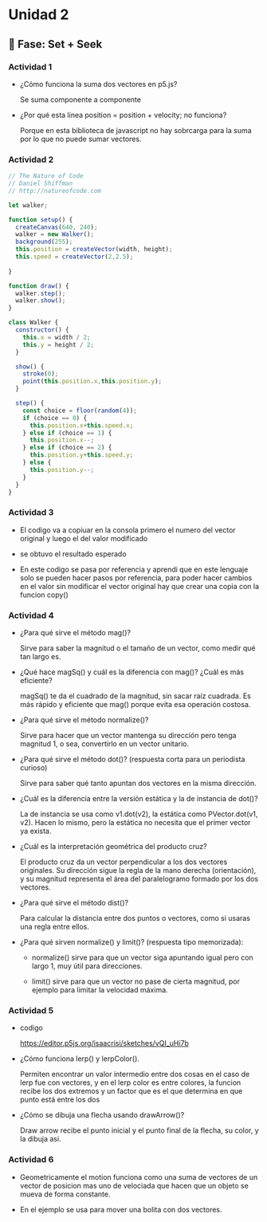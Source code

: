 # Unidad 2

## 🔎 Fase: Set + Seek


### Actividad 1

- ¿Cómo funciona la suma dos vectores en p5.js?

  Se suma componente a componente
  
- ¿Por qué esta línea position = position + velocity; no funciona?

  Porque en esta biblioteca de javascript no hay sobrcarga para la suma por lo que no puede sumar vectores.

### Actividad 2

```js
// The Nature of Code
// Daniel Shiffman
// http://natureofcode.com

let walker;

function setup() {
  createCanvas(640, 240);
  walker = new Walker();
  background(255);
  this.position = createVector(width, height);
  this.speed = createVector(2,2.5);
  
}

function draw() {
  walker.step();
  walker.show();
}

class Walker {
  constructor() {
    this.x = width / 2;
    this.y = height / 2;
  }

  show() {
    stroke(0);
    point(this.position.x,this.position.y);
  }

  step() {
    const choice = floor(random(4));
    if (choice == 0) {
      this.position.x+this.speed.x;
    } else if (choice == 1) {
      this.position.x--;
    } else if (choice == 2) {
      this.position.y+this.speed.y;
    } else {
      this.position.y--;
    }
  }
}
```

### Actividad 3

- El codigo va a copiuar en la consola primero el numero del vector original y luego el del valor modificado

- se obtuvo el resultado esperado

- En este codigo se pasa por referencia y aprendi que en este lenguaje solo se pueden hacer pasos por referencia, para poder hacer cambios en el valor sin modificar el vector original hay que crear una copia con la funcion copy()

### Actividad 4

- ¿Para qué sirve el método mag()?

  Sirve para saber la magnitud o el tamaño de un vector, como medir qué tan largo es.

- ¿Qué hace magSq() y cuál es la diferencia con mag()? ¿Cuál es más eficiente?

  magSq() te da el cuadrado de la magnitud, sin sacar raíz cuadrada. Es más rápido y eficiente que mag() porque evita esa operación costosa.

- ¿Para qué sirve el método normalize()?

  Sirve para hacer que un vector mantenga su dirección pero tenga magnitud 1, o sea, convertirlo en un vector unitario.

- ¿Para qué sirve el método dot()? (respuesta corta para un periodista curioso)

  Sirve para saber qué tanto apuntan dos vectores en la misma dirección.

- ¿Cuál es la diferencia entre la versión estática y la de instancia de dot()?

  La de instancia se usa como v1.dot(v2), la estática como PVector.dot(v1, v2). Hacen lo mismo, pero la estática no necesita que el primer vector ya exista.

- ¿Cuál es la interpretación geométrica del producto cruz?

  El producto cruz da un vector perpendicular a los dos vectores originales. Su dirección sigue la regla de la mano derecha (orientación), y su magnitud representa el área del paralelogramo formado por los dos vectores.

- ¿Para qué sirve el método dist()?

  Para calcular la distancia entre dos puntos o vectores, como si usaras una regla entre ellos.

- ¿Para qué sirven normalize() y limit()? (respuesta tipo memorizada):

  - normalize() sirve para que un vector siga apuntando igual pero con largo 1, muy útil para direcciones.

  - limit() sirve para que un vector no pase de cierta magnitud, por ejemplo para limitar la velocidad máxima.


### Actividad 5

- codigo

  https://editor.p5js.org/isaacrisi/sketches/vQI_uHi7b

- ¿Cómo funciona lerp() y lerpColor().

  Permiten encontrar un valor intermedio entre dos cosas en el caso de lerp fue con vectores, y en el lerp color es entre colores, la funcion recibe los dos extremos y un factor que es el que determina en que punto está entre los dos

- ¿Cómo se dibuja una flecha usando drawArrow()?

  Draw arrow recibe el punto inicial y el punto final de la flecha,  su color, y la dibuja asi.

### Actividad 6

- Geometricamente el motion funciona como una suma de vectores de un vector de posicion mas uno de velociada que hacen que un objeto se mueva de forma constante.

- En el ejemplo se usa para mover una bolita con dos vectores. 

